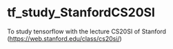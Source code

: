 # tf_study_StanfordCS20SI
To study tensorflow with the lecture CS20SI of Stanford (https://web.stanford.edu/class/cs20si/)

